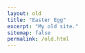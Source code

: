 ```yaml
---
layout: old
title: "Easter Egg"
excerpt: "My old site."
sitemap: false
permalink: /old.html
---  
```


